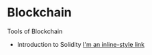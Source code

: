 # Blockchain
Tools of Blockchain

* Introduction to Solidity   [I'm an inline-style link](https://www.google.com)
